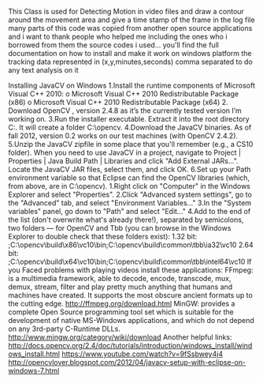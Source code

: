 This Class is used for Detecting Motion in video files and 
draw a contour around the movement area and give a time stamp of the frame in the log file
many parts of this code was copied from another open source applications and i want to thank 
people who helped me including the ones who i borrowed from them the source codes i used...
you'll find the full documentation on how to install and make it work on windows platform
the tracking data represented in (x,y,minutes,seconds) comma separated to do any text analysis on it

Installing JavaCV on Windows
1.Install the runtime components of Microsoft Visual C++ 2010:
o Microsoft Visual C++ 2010 Redistributable Package (x86)
o Microsoft Visual C++ 2010 Redistributable Package (x64) 2. Download OpenCV , version 2.4.8 as it’s the currently tested version I’m working on.
3.Run the installer executable. Extract it into the root directory C:\. It will create a folder C:\opencv.
4.Download the JavaCV binaries. As of fall 2012, version 0.2 works on our test machines (with OpenCV 2.4.2).
5.Unzip the JavaCV zipfile in some place that you'll remember (e.g., a CS10 folder). When you need to use JavaCV in a project, navigate to Project | Properties | Java Build Path | Libraries and click "Add External JARs...". Locate the JavaCV JAR files, select them, and click OK.
6.Set up your Path environment variable so that Eclipse can find the OpenCV libraries (which, from above, are in C:\opencv).
1.Right click on "Computer" in the Windows Explorer and select "Properties".
2.Click "Advanced system settings", go to the "Advanced" tab, and select "Environment Variables..."
3.In the "System variables" panel, go down to "Path" and select "Edit..."
4.Add to the end of the list (don't overwrite what's already there!), separated by semicolons, two folders — for OpenCV and Tbb (you can browse in the Windows Explorer to double check that these folders exist):
1.32 bit:
;C:\opencv\build\x86\vc10\bin;C:\opencv\build\common\tbb\ia32\vc10
2.64 bit:
;C:\opencv\build\x64\vc10\bin;C:\opencv\build\common\tbb\intel64\vc10
If you Faced problems with playing videos install these applications: FFmpeg: is a multimedia framework, able to decode, encode, transcode, mux, demux, stream, filter and play pretty much anything that humans and machines have created. It supports the most obscure ancient formats up to the cutting edge.
http://ffmpeg.org/download.html MinGW: provides a complete Open Source programming tool set which is suitable for the development of native MS-Windows applications, and which do not depend on any 3rd-party C-Runtime DLLs.
http://www.mingw.org/category/wiki/download Another helpful links:
http://docs.opencv.org/2.4/doc/tutorials/introduction/windows_install/windows_install.html
https://www.youtube.com/watch?v=9fSsbwey4j4
http://opencvlover.blogspot.com/2012/04/javacv-setup-with-eclipse-on-windows-7.html
